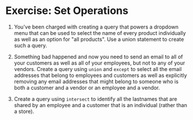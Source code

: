 # Exercise: Set Operations

1. You've been charged with creating a query that powers a dropdown menu that can be used to select the name of every product individually as well as an option for "all products". Use a union statement to create such a query.

2. Something bad happened and now you need to send an email to all of your customers as well as all of your employees, but not to any of your vendors. Create a query using `union` and `except` to select all the email addresses that belong to employees and customers as well as explicitly removing any email addresses that might belong to someone who is both a customer and a vendor or an employee and a vendor.

3. Create a query using `intersect` to identify all the lastnames that are shared by an employee and a customer that is an individual (rather than a store).